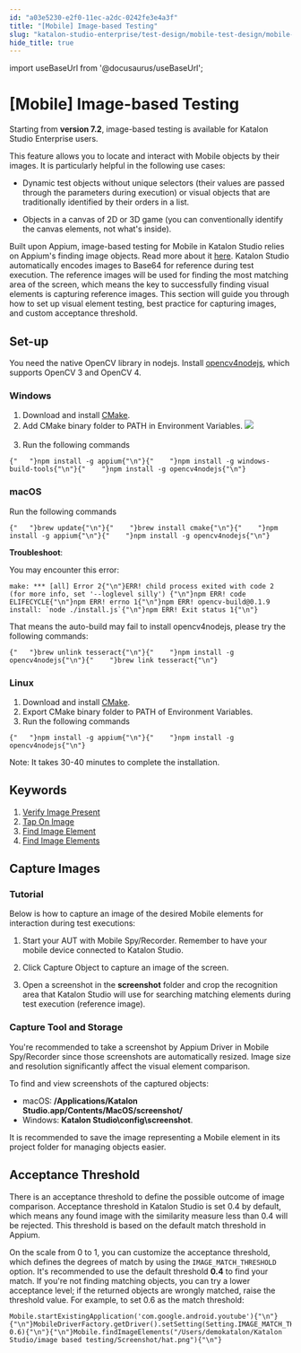 ```yaml
---
id: "a03e5230-e2f0-11ec-a2dc-0242fe3e4a3f"
title: "[Mobile] Image-based Testing"
slug: "katalon-studio-enterprise/test-design/mobile-test-design/mobile-test-objects/mobile-image-based-testing"
hide_title: true
---
```

import useBaseUrl from '@docusaurus/useBaseUrl';

    

# <a id="id" class="anchor_top_offset"/><a id="ariaid-title1" class="anchor_top_offset"/>[Mobile] Image-based Testing

    
      
<p xmlns="http://www.w3.org/1999/xhtml" className="p">Starting from <strong className="ph b">version 7.2</strong>, image-based testing   is available for Katalon Studio Enterprise users.</p> 
      
<p xmlns="http://www.w3.org/1999/xhtml" className="p">This feature allows you to locate and interact with Mobile   objects by their images. It is particularly helpful in the   following use cases:</p> 
      
<ul xmlns="http://www.w3.org/1999/xhtml" className="ul">   <li className="li">     <p className="p">Dynamic test objects without unique selectors (their values are       passed through the parameters during execution) or visual objects       that are traditionally identified by their orders in a list.</p>   </li>   <li className="li">     <p className="p">Objects in a canvas of 2D or 3D game (you can conventionally       identify the canvas elements, not what's inside).</p>   </li> </ul> 
      
<p xmlns="http://www.w3.org/1999/xhtml" className="p">Built upon Appium, image-based testing for Mobile in Katalon   Studio relies on Appium's finding image objects. Read more about it   <a className="xref j-external-link" href="http://appium.io/docs/en/advanced-concepts/image-elements/" target="_blank">here</a>.   Katalon Studio automatically encodes images to Base64 for reference   during test execution. The reference images will be used for   finding the most matching area of the screen, which means the key   to successfully finding visual elements is capturing reference   images. This section will guide you through how to set up visual   element testing, best practice for capturing images, and custom   acceptance threshold.</p> 
    
  
    

## <a id="id_1" class="anchor_top_offset"/>Set-up

    
      
<p xmlns="http://www.w3.org/1999/xhtml" className="p">You need the native OpenCV library in nodejs. Install <a className="xref j-external-link" href="https://www.npmjs.com/package/opencv4nodejs" target="_blank">opencv4nodejs</a>,   which supports OpenCV 3 and OpenCV 4.</p> 
    
              
      

### <a id="id_2" class="anchor_top_offset"/>Windows

      
        
<ol xmlns="http://www.w3.org/1999/xhtml" className="ol">   <li className="li">Download and install <a className="xref j-external-link" href="https://cmake.org/download/" target="_blank">CMake</a>.</li>   <li className="li">Add CMake binary folder to PATH in Environment Variables. <img className="image" src={useBaseUrl("https://github.com/katalon-studio/docs-images/raw/master/katalon-studio/docs/mobile-image-based-testing.md/cmake-windows.png")} /><br /><br />   </li>   <li className="li">Run the following commands</li> </ol> 
                  
<pre xmlns="http://www.w3.org/1999/xhtml" className="pre codeblock"><code>{"   "}npm install -g appium{"\n"}{"    "}npm install -g windows-build-tools{"\n"}{"    "}npm install -g opencv4nodejs{"\n"}</code></pre> 
              
    
      

### <a id="id_3" class="anchor_top_offset"/>macOS

      
        
<p xmlns="http://www.w3.org/1999/xhtml" className="p">Run the following commands</p> 
                  
<pre xmlns="http://www.w3.org/1999/xhtml" className="pre codeblock"><code>{"   "}brew update{"\n"}{"    "}brew install cmake{"\n"}{"    "}npm install -g appium{"\n"}{"    "}npm install -g opencv4nodejs{"\n"}</code></pre> 
                
<p xmlns="http://www.w3.org/1999/xhtml" className="p">   <strong className="ph b">Troubleshoot</strong>:</p> 
        
<p xmlns="http://www.w3.org/1999/xhtml" className="p">You may encounter this error:</p> 
                  
<pre xmlns="http://www.w3.org/1999/xhtml" className="pre codeblock"><code>make: *** [all] Error 2{"\n"}ERR! child process exited with code 2 (for more info, set '--loglevel silly') {"\n"}npm ERR! code ELIFECYCLE{"\n"}npm ERR! errno 1{"\n"}npm ERR! opencv-build@0.1.9 install: `node ./install.js`{"\n"}npm ERR! Exit status 1{"\n"}</code></pre> 
                
<p xmlns="http://www.w3.org/1999/xhtml" className="p">That means the auto-build may fail to install opencv4nodejs,   please try the following commands:</p> 
                  
<pre xmlns="http://www.w3.org/1999/xhtml" className="pre codeblock"><code>{"   "}brew unlink tesseract{"\n"}{"    "}npm install -g opencv4nodejs{"\n"}{"    "}brew link tesseract{"\n"}</code></pre> 
              
    

### <a id="id_4" class="anchor_top_offset"/>Linux

<ol xmlns="http://www.w3.org/1999/xhtml" className="ol"><li className="li">Download and install <a className="xref j-external-link" href="https://cmake.org/download/" target="_blank">CMake</a>.</li><li className="li">Export CMake binary folder to PATH of Environment     Variables.</li><li className="li">Run the following commands</li></ol> 
<pre xmlns="http://www.w3.org/1999/xhtml" className="pre codeblock"><code>{"   "}npm install -g appium{"\n"}{"    "}npm install -g opencv4nodejs{"\n"}</code></pre> 
<div xmlns="http://www.w3.org/1999/xhtml" className="note note note_note"><span className="note__title">Note:</span>  It takes 30-40 minutes to complete the installation.
</div>
    

## <a id="id_5" class="anchor_top_offset"/>Keywords

    
      
<ol xmlns="http://www.w3.org/1999/xhtml" className="ol">   <li className="li">     <a className="xref" href="/docs/katalon-studio-enterprise/keywords/mobile-keywords/mobile-verify-image-present">Verify       Image Present</a>   </li>   <li className="li">     <a className="xref" href="/docs/katalon-studio-enterprise/keywords/mobile-keywords/mobile-tap-on-image">Tap       On Image</a>   </li>   <li className="li">     <a className="xref" href="/docs/katalon-studio-enterprise/keywords/mobile-keywords/mobile-find-image-element">Find       Image Element</a>   </li>   <li className="li">     <a className="xref" href="/docs/katalon-studio-enterprise/keywords/mobile-keywords/mobile-find-image-elements">Find       Image Elements</a>   </li> </ol> 
    
  
    

## <a id="id_6" class="anchor_top_offset"/>Capture Images

    
          

### <a id="id_7" class="anchor_top_offset"/>Tutorial

<p xmlns="http://www.w3.org/1999/xhtml" className="p">Below is how to capture an image of the desired Mobile elements for interaction during test executions:</p> 
<ol xmlns="http://www.w3.org/1999/xhtml" className="ol"><li className="li">     <p className="p">Start your AUT with Mobile Spy/Recorder. Remember to have your mobile device connected to Katalon Studio.</p>   </li><li className="li">     <p className="p">Click <span className="ph uicontrol">Capture Object</span> to capture an image of the screen.</p>   </li><li className="li">     <p className="p">Open a screenshot in the <strong className="ph b">screenshot</strong> folder and crop the recognition area that Katalon Studio will use for searching matching elements during test execution (reference image).</p>   </li></ol> 
      

### <a id="id_8" class="anchor_top_offset"/>Capture Tool and Storage

      
        
<p xmlns="http://www.w3.org/1999/xhtml" className="p">You're recommended to take a screenshot by Appium Driver in   Mobile Spy/Recorder since those screenshots are automatically   resized. Image size and resolution significantly affect the visual   element comparison.</p> 
        
<p xmlns="http://www.w3.org/1999/xhtml" className="p">To find and view screenshots of the captured objects:</p> 
        
<ul xmlns="http://www.w3.org/1999/xhtml" className="ul">   <li className="li">macOS: <strong className="ph b">/Applications/Katalon       Studio.app/Contents/MacOS/screenshot/</strong>   </li>   <li className="li">Windows: <strong className="ph b">Katalon       Studio\config\screenshot</strong>.</li> </ul> 
        
<p xmlns="http://www.w3.org/1999/xhtml" className="p">It is recommended to save the image representing a Mobile   element in its project folder for managing objects easier.</p> 
      
    
    

## <a id="id_9" class="anchor_top_offset"/>Acceptance Threshold

    
      
<p xmlns="http://www.w3.org/1999/xhtml" className="p">There is an acceptance threshold to define the possible outcome   of image comparison. Acceptance threshold in Katalon Studio is set   0.4 by default, which means any found image with the similarity   measure less than 0.4 will be rejected. This threshold is based on   the default match threshold in Appium.</p> 
      
<p xmlns="http://www.w3.org/1999/xhtml" className="p">On the scale from 0 to 1, you can customize the acceptance   threshold, which defines the degrees of match by using the   <code className="ph codeph">IMAGE_MATCH_THRESHOLD</code> option. It's recommended to use   the default threshold <strong className="ph b">0.4</strong> to find your match. If   you're not finding matching objects, you can try a lower acceptance   level; if the returned objects are wrongly matched, raise the   threshold value. For example, to set 0.6 as the match   threshold:</p> 
              
<pre xmlns="http://www.w3.org/1999/xhtml" className="pre codeblock"><code>Mobile.startExistingApplication('com.google.android.youtube'){"\n"}{"\n"}MobileDriverFactory.getDriver().setSetting(Setting.IMAGE_MATCH_THRESHOLD, 0.6){"\n"}{"\n"}Mobile.findImageElements("/Users/demokatalon/Katalon Studio/image based testing/Screenshot/hat.png"){"\n"}</code></pre> 
          
  
